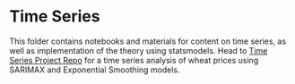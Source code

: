 # Time Series
This folder contains notebooks and materials for content on time series, as well as implementation of the theory using statsmodels. 
Head to [Time Series Project Repo](http://github.com/dhruv-pandit/time-series-project) for a time series analysis of wheat prices using SARIMAX and Exponential Smoothing models.
